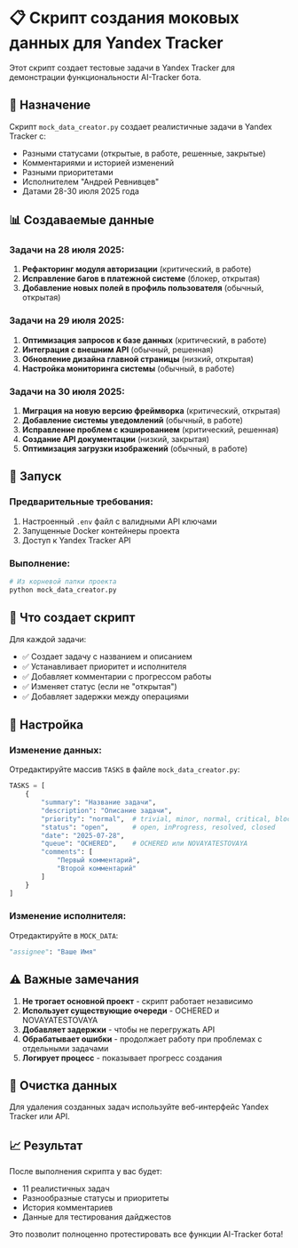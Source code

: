 # 📋 Скрипт создания моковых данных для Yandex Tracker

Этот скрипт создает тестовые задачи в Yandex Tracker для демонстрации функциональности AI-Tracker бота.

## 🎯 Назначение

Скрипт `mock_data_creator.py` создает реалистичные задачи в Yandex Tracker с:
- Разными статусами (открытые, в работе, решенные, закрытые)
- Комментариями и историей изменений
- Разными приоритетами
- Исполнителем "Андрей Ревнивцев"
- Датами 28-30 июля 2025 года

## 📊 Создаваемые данные

### Задачи на 28 июля 2025:
1. **Рефакторинг модуля авторизации** (критический, в работе)
2. **Исправление багов в платежной системе** (блокер, открытая)
3. **Добавление новых полей в профиль пользователя** (обычный, открытая)

### Задачи на 29 июля 2025:
1. **Оптимизация запросов к базе данных** (критический, в работе)
2. **Интеграция с внешним API** (обычный, решенная)
3. **Обновление дизайна главной страницы** (низкий, открытая)
4. **Настройка мониторинга системы** (обычный, в работе)

### Задачи на 30 июля 2025:
1. **Миграция на новую версию фреймворка** (критический, открытая)
2. **Добавление системы уведомлений** (обычный, в работе)
3. **Исправление проблем с кэшированием** (критический, решенная)
4. **Создание API документации** (низкий, закрытая)
5. **Оптимизация загрузки изображений** (обычный, в работе)

## 🚀 Запуск

### Предварительные требования:
1. Настроенный `.env` файл с валидными API ключами
2. Запущенные Docker контейнеры проекта
3. Доступ к Yandex Tracker API

### Выполнение:

```bash
# Из корневой папки проекта
python mock_data_creator.py
```

## 📝 Что создает скрипт

Для каждой задачи:
- ✅ Создает задачу с названием и описанием
- ✅ Устанавливает приоритет и исполнителя
- ✅ Добавляет комментарии с прогрессом работы
- ✅ Изменяет статус (если не "открытая")
- ✅ Добавляет задержки между операциями

## 🔧 Настройка

### Изменение данных:
Отредактируйте массив `TASKS` в файле `mock_data_creator.py`:

```python
TASKS = [
    {
        "summary": "Название задачи",
        "description": "Описание задачи",
        "priority": "normal",  # trivial, minor, normal, critical, blocker
        "status": "open",      # open, inProgress, resolved, closed
        "date": "2025-07-28",
        "queue": "OCHERED",    # OCHERED или NOVAYATESTOVAYA
        "comments": [
            "Первый комментарий",
            "Второй комментарий"
        ]
    }
]
```

### Изменение исполнителя:
Отредактируйте в `MOCK_DATA`:
```python
"assignee": "Ваше Имя"
```

## ⚠️ Важные замечания

1. **Не трогает основной проект** - скрипт работает независимо
2. **Использует существующие очереди** - OCHERED и NOVAYATESTOVAYA
3. **Добавляет задержки** - чтобы не перегружать API
4. **Обрабатывает ошибки** - продолжает работу при проблемах с отдельными задачами
5. **Логирует процесс** - показывает прогресс создания

## 🧹 Очистка данных

Для удаления созданных задач используйте веб-интерфейс Yandex Tracker или API.

## 📈 Результат

После выполнения скрипта у вас будет:
- 11 реалистичных задач
- Разнообразные статусы и приоритеты
- История комментариев
- Данные для тестирования дайджестов

Это позволит полноценно протестировать все функции AI-Tracker бота! 